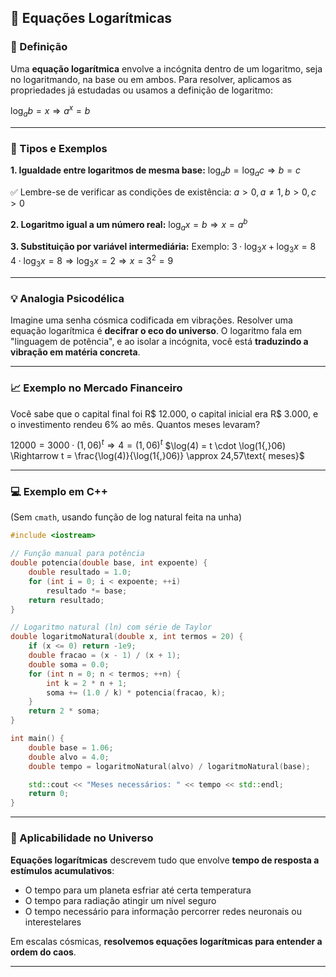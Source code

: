 ## 🔹 Equações Logarítmicas

### 📘 Definição

Uma **equação logarítmica** envolve a incógnita dentro de um logaritmo, seja no logaritmando, na base ou em ambos. Para resolver, aplicamos as propriedades já estudadas ou usamos a definição de logaritmo:

$\log_a b = x \Rightarrow a^x = b$

---

### 📌 Tipos e Exemplos

**1. Igualdade entre logaritmos de mesma base:**
$\log_a b = \log_a c \Rightarrow b = c$

✅ Lembre-se de verificar as condições de existência: $a > 0, a \ne 1, b > 0, c > 0$

**2. Logaritmo igual a um número real:**
$\log_a x = b \Rightarrow x = a^b$

**3. Substituição por variável intermediária:**
Exemplo:
$3 \cdot \log_3 x + \log_3 x = 8$
$4 \cdot \log_3 x = 8 \Rightarrow \log_3 x = 2 \Rightarrow x = 3^2 = 9$

---

### 💡 Analogia Psicodélica

Imagine uma senha cósmica codificada em vibrações. Resolver uma equação logarítmica é **decifrar o eco do universo**. O logaritmo fala em "linguagem de potência", e ao isolar a incógnita, você está **traduzindo a vibração em matéria concreta**.

---

### 📈 Exemplo no Mercado Financeiro

Você sabe que o capital final foi R\$ 12.000, o capital inicial era R\$ 3.000, e o investimento rendeu 6% ao mês. Quantos meses levaram?

$12000 = 3000 \cdot (1{,}06)^t \Rightarrow 4 = (1{,}06)^t$
$\log(4) = t \cdot \log(1{,}06) \Rightarrow t = \frac{\log(4)}{\log(1{,}06)} \approx 24,57\text{ meses}$

---

### 💻 Exemplo em C++

(Sem `cmath`, usando função de log natural feita na unha)

```cpp
#include <iostream>

// Função manual para potência
double potencia(double base, int expoente) {
    double resultado = 1.0;
    for (int i = 0; i < expoente; ++i)
        resultado *= base;
    return resultado;
}

// Logaritmo natural (ln) com série de Taylor
double logaritmoNatural(double x, int termos = 20) {
    if (x <= 0) return -1e9;
    double fracao = (x - 1) / (x + 1);
    double soma = 0.0;
    for (int n = 0; n < termos; ++n) {
        int k = 2 * n + 1;
        soma += (1.0 / k) * potencia(fracao, k);
    }
    return 2 * soma;
}

int main() {
    double base = 1.06;
    double alvo = 4.0;
    double tempo = logaritmoNatural(alvo) / logaritmoNatural(base);

    std::cout << "Meses necessários: " << tempo << std::endl;
    return 0;
}
```

---

### 🌌 Aplicabilidade no Universo

**Equações logarítmicas** descrevem tudo que envolve **tempo de resposta a estímulos acumulativos**:

* O tempo para um planeta esfriar até certa temperatura
* O tempo para radiação atingir um nível seguro
* O tempo necessário para informação percorrer redes neuronais ou interestelares

Em escalas cósmicas, **resolvemos equações logarítmicas para entender a ordem do caos**.

---
